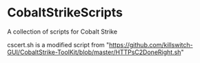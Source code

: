 # CobaltStrikeScripts
A collection of scripts for Cobalt Strike

cscert.sh is a modified script from "https://github.com/killswitch-GUI/CobaltStrike-ToolKit/blob/master/HTTPsC2DoneRight.sh"
